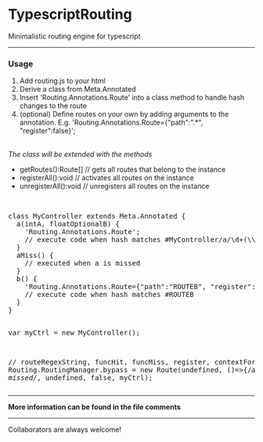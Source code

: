 TypescriptRouting
=================

Minimalistic routing engine for typescript
<hr>


<h3>Usage</h3>
<ol>
<li>Add routing.js to your html</li>
<li>Derive a class from Meta.Annotated</li>
<li>Insert 'Routing.Annotations.Route' into a class method to handle hash changes to the route</li>
<li>(optional) Define routes on your own by adding arguments to the annotation. E.g. 'Routing.Annotations.Route={"path":".*", "register":false}';
</ol>
<br>
<i>The class will be extended with the methods</i>
<ul>
<li>getRoutes():Route[]   // gets all routes that belong to the instance</li>
<li>registerAll():void    // activates all routes on the instance</li>
<li>unregisterAll():void  // unregisters all routes on the instance</li>
</ul>
<br>
<pre>
class MyController extends Meta.Annotated {
  a(intA, floatOptionalB) {
    'Routing.Annotations.Route';
    // execute code when hash matches #MyController/a/\d+(\\d*\.\d+)?
  }
  aMiss() {
    // executed when a is missed
  }
  b() {
    'Routing.Annotations.Route={"path":"ROUTEB", "register":false}';
    // execute code when hash matches #ROUTEB
  }
}

var myCtrl = new MyController();

// routeRegexString, funcHit, funcMiss, register, contextForHitMiss
Routing.RoutingManager.bypass = new Route(undefined, ()=>{/*all missed*/, undefined, false, myCtrl);
</pre>
<hr>
<b>More information can be found in the file comments</b>
<hr>
Collaborators are always welcome!
